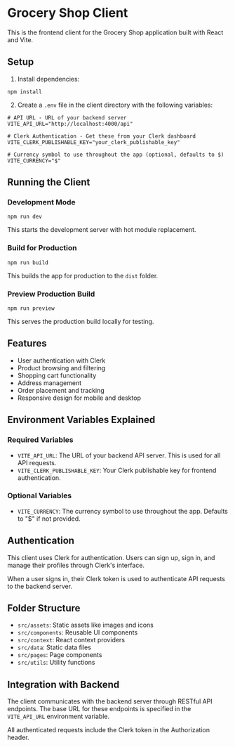 # Grocery Shop Client

This is the frontend client for the Grocery Shop application built with React and Vite.

## Setup

1. Install dependencies:
```
npm install
```

2. Create a `.env` file in the client directory with the following variables:

```
# API URL - URL of your backend server
VITE_API_URL="http://localhost:4000/api"

# Clerk Authentication - Get these from your Clerk dashboard
VITE_CLERK_PUBLISHABLE_KEY="your_clerk_publishable_key"

# Currency symbol to use throughout the app (optional, defaults to $)
VITE_CURRENCY="$"
```

## Running the Client

### Development Mode

```
npm run dev
```

This starts the development server with hot module replacement.

### Build for Production

```
npm run build
```

This builds the app for production to the `dist` folder.

### Preview Production Build

```
npm run preview
```

This serves the production build locally for testing.

## Features

- User authentication with Clerk
- Product browsing and filtering
- Shopping cart functionality
- Address management
- Order placement and tracking
- Responsive design for mobile and desktop

## Environment Variables Explained

### Required Variables

- `VITE_API_URL`: The URL of your backend API server. This is used for all API requests.
- `VITE_CLERK_PUBLISHABLE_KEY`: Your Clerk publishable key for frontend authentication.

### Optional Variables

- `VITE_CURRENCY`: The currency symbol to use throughout the app. Defaults to "$" if not provided.

## Authentication

This client uses Clerk for authentication. Users can sign up, sign in, and manage their profiles through Clerk's interface.

When a user signs in, their Clerk token is used to authenticate API requests to the backend server.

## Folder Structure

- `src/assets`: Static assets like images and icons
- `src/components`: Reusable UI components
- `src/context`: React context providers
- `src/data`: Static data files
- `src/pages`: Page components
- `src/utils`: Utility functions

## Integration with Backend

The client communicates with the backend server through RESTful API endpoints. The base URL for these endpoints is specified in the `VITE_API_URL` environment variable.

All authenticated requests include the Clerk token in the Authorization header.
